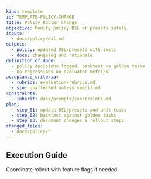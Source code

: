 ```yaml
---
kind: template
id: TEMPLATE-POLICY-CHANGE
title: Policy Router Change
objective: Modify policy DSL or presets safely.
inputs:
  - docs/policy/dsl.md
outputs:
  - policy: updated DSL/presets with tests
  - docs: changelog and rationale
definition_of_done:
  - policy decisions logged; backtest vs golden tasks
  - no regressions on evaluator metrics
acceptance_criteria:
  - rubrics: evaluation/rubrics.md
  - slo: unaffected unless specified
constraints:
  - inherit: docs/prompts/constraints.md
plan:
  - step_01: update DSL/presets and unit tests
  - step_02: backtest against golden tasks
  - step_03: document changes & rollout steps
changed_files:
  - docs/policy/*
---
```


## Execution Guide

Coordinate rollout with feature flags if needed.

